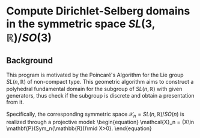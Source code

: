 # Compute Dirichlet-Selberg domains in the symmetric space $SL(3,\mathbb{R})/SO(3)$

## Background

This program is motivated by the Poincaré's Algorithm for the Lie group $SL(n,\mathbb{R})$ of non-compact type. This geometric algorithm aims to construct a polyhedral fundamental domain for the subgroup of $SL(n,\mathbb{R})$ with given generators, thus check if the subgroup is discrete and obtain a presentation from it.

Specifically, the corresponding symmetric space $\mathcal{X}_n = SL(n,\mathbb{R})/SO(n)$ is realized through a projective model:
\begin{equation}
\mathcal{X}_n = \{X\in \mathbf{P}(Sym_n(\mathbb{R}))\mid X>0\}.
\end{equation}
